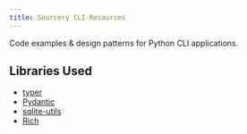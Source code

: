 ```yaml
---
title: Sourcery CLI Resources
---
```


Code examples & design patterns for Python CLI applications.

## Libraries Used

* [typer](https://typer.tiangolo.com/)
* [Pydantic](https://docs.pydantic.dev/)
* [sqlite-utils](https://sqlite-utils.datasette.io/en/stable/)
* [Rich](https://rich.readthedocs.io/en/latest/index.html)